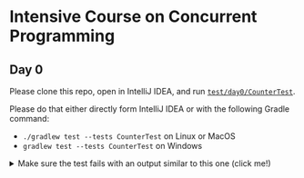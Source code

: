 # Intensive Course on Concurrent Programming

## Day 0

Please clone this repo, open in IntelliJ IDEA,
and run [`test/day0/CounterTest`](test/day0/CounterTest.kt).

Please do that either directly form IntelliJ IDEA or with the following Gradle command:

* `./gradlew test --tests CounterTest` on Linux or MacOS
* `gradlew test --tests CounterTest` on Windows

<details>
<summary>Make sure the test fails with an output similar to this one (click me!)</summary>

```
AssertionFailedError: expected:<2> but was:<1>

The following interleaving leads to the error:
| ------------------------------------------------------------------------------- |
|                   Main Thread                   |   Thread 1    |   Thread 2    |
| ------------------------------------------------------------------------------- |
| thread(block = Lambda#2): Thread#1              |               |               |
| thread(block = Lambda#3): Thread#2              |               |               |
| switch (reason: waiting for Thread 1 to finish) |               |               |
|                                                 |               | run()         |
|                                                 |               |   counter ➜ 0 |
|                                                 |               |   switch      |
|                                                 | run()         |               |
|                                                 |   counter ➜ 0 |               |
|                                                 |   counter = 1 |               |
|                                                 |               |   counter = 1 |
| Thread#1.join()                                 |               |               |
| Thread#2.join()                                 |               |               |
| counter.element ➜ 1                             |               |               |
| assertEquals(2, 1): threw AssertionFailedError  |               |               |
| ------------------------------------------------------------------------------- |
```
</details>
